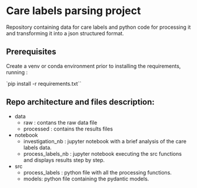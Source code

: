 # Care labels parsing project
Repository containing data for care labels and python code for processing it and transforming it into a json structured format.

## Prerequisites

Create a venv or conda environment prior to installing the requirements, running : 

`pip install -r requirements.txt``

## Repo architecture and files description:

* data
  * raw : contans the raw data file 
  * processed : contains the results files 
* notebook 
  * investigation_nb : jupyter notebook with a brief analysis of the care labels data.
  * process_labels_nb : jupyter notebook executing the src functions and displays results step by step. 
* src
  * process_labels : python file with all the processing functions.
  * models: python file containing the pydantic models.
